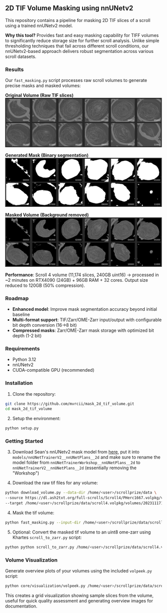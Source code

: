 ## 2D TIF Volume Masking using nnUNetv2

This repository contains a pipeline for masking 2D TIF slices of a scroll using a trained nnUNetv2 model.

**Why this tool?** Provides fast and easy masking capability for TIFF volumes to significantly reduce storage size for further scroll analysis. Unlike simple thresholding techniques that fail across different scroll conditions, our nnUNetv2-based approach delivers robust segmentation across various scroll datasets.


### Results

Our `fast_masking.py` script processes raw scroll volumes to generate precise masks and masked volumes:

**Original Volume (Raw TIF slices)**
![Original](assets/scroll4.png)


**Generated Mask (Binary segmentation)**
![Mask](assets/scroll4_mask_only.png)

**Masked Volume (Background removed)**
![Masked](assets/scroll4_masked.png)


**Performance**: Scroll 4 volume (11,174 slices, 240GB uint16) → processed in ~2 minutes on RTX4090 (24GB) + 96GB RAM +
32 cores. Output size reduced to 120GB (50% compression).

### Roadmap

- **Enhanced model**: Improve mask segmentation accuracy beyond initial baseline
- **Multi-format support**: TIF/Zarr/OME-Zarr input/output with configurable bit depth conversion (16→8 bit)
- **Compressed masks**: Zarr/OME-Zarr mask storage with optimized bit depth (1-2 bit)

### Requirements

- Python 3.12
- nnUNetv2
- CUDA-compatible GPU (recommended)

### Installation

1. Clone the repository:

```bash
git clone https://github.com/mvrcii/mask_2d_tif_volume.git
cd mask_2d_tif_volume
```

2. Setup the environment:

```bash
python setup.py
```

### Getting Started

3. Download Sean's nnUNetv2 mask model
   from [here](https://dl.ash2txt.org/community-uploads/bruniss/nnunet_models/nnUNet_results/Dataset082_scrollmask2/nnUNetTrainerWorkshop__nnUNetPlans__2d/),
   put it into `models/nnUNetTrainerV2__nnUNetPlans__2d` and make sure to rename the model folder from
   `nnUNetTrainerWorkshop__nnUNetPlans__2d` to `nnUNetTrainerV2__nnUNetPlans__2d` (essentially removing the "Workshop")

3. Download the raw tif files for any volume:

```bash
python download_volume.py --data-dir /home/<user>/scrollprize/data \
--source https://dl.ash2txt.org/full-scrolls/Scroll4/PHerc1667.volpkg/volumes/20231117161658 \
--target /home/<user>/scrollprize/data/scroll4.volpkg/volumes/20231117161658
```

4. Mask the tif volume:

```bash
python fast_masking.py --input-dir /home/<user>/scrollprize/data/scroll4.volpkg/volumes/20231117161658
```

5. Optional: Convert the masked tif volume to an uint8 ome-zarr using Khartes `scroll_to_zarr.py` script:

```bash
python python scroll_to_zarr.py /home/<user>/scrollprize/data/scroll4.volpkg/volumes/20231117161658_masked /home/<user>/scrollprize/data/scroll4.volpkg/volumes/20231117161658_masked_uint8.zarr --obytes 1
```

### Volume Visualization

Generate overview plots of your volumes using the included `volpeek.py` script:

```bash
python core/visualization/volpeek.py /home/<user>/scrollprize/data/scroll4.volpkg/volumes/20231117161658 --downscale 4 --output scroll4_image
```

This creates a grid visualization showing sample slices from the volume, useful for quick quality assessment and generating overview images for documentation.